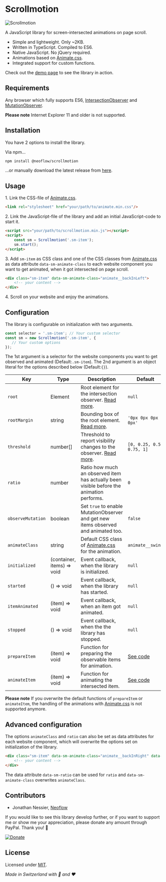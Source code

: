 # Scrollmotion

![Scrollmotion](assets/logo.svg)

A JavaScript library for screen-intersected animations on page scroll.

* Simple and lightweight. Only ~2KB.
* Written in TypeScript. Compiled to ES6.
* Native JavaScript. No jQuery required.
* Animations based on [Animate.css](https://animate.style).
* Integrated support for custom functions.

Check out the [demo page](https://scrollmotion.neoflow.ch/demo.html) to see the library in action.

## Requirements
Any browser which fully supports ES6, [IntersectionObserver](https://caniuse.com/#search=intersectionobserver) and
 [MutationObserver](https://caniuse.com/#feat=mutationobserver).

**Please note** Internet Explorer 11 and older is not supported.

## Installation
You have 2 options to install the library.

Via npm...
```bash
npm install @neoflow/scrollmotion
```
...or manually download the latest release from [here](https://github.com/Neoflow/Scrollmotion/releases/).

## Usage
1\.  Link the CSS-file of [Animate.css](https://animate.style).
```html
<link rel="stylesheet" href="your/path/to/animate.min.css"/>
```

2\. Link the JavaScript-file of the library and add an initial JavaScript-code to start it.
```html
<script src="your/path/to/scrollmotion.min.js"></script>
<script>
    const sm = Scrollmotion('.sm-item');
    sm.start();
</script>
```

3\. Add ```sm-item``` as CSS class and one of the CSS classes from [Animate.css](https://animate.style) as data attribute
```data-sm-animate-class``` to each website component you want to get animated, when it got intersected on page scroll. 
```html
<div class="sm-item" data-sm-animate-class="animate__backInLeft">
    <!-- your content -->
</div>
```

4\. Scroll on your website and enjoy the animations. 

## Configuration
The library is configurable on initialization with two arguments.

```javascript
const selector = '.sm-item'; // Your custom selector
const sm = new Scrollmotion('.sm-item', {
   // Your custom options
});
```
The 1st argument is a selector for the website components you want to get observed and animated (Default:`.sm-item`). 
The 2nd argument is an object literal for the options described below (Default:`{}`).

| Key | Type | Description | Default | 
|---|---|---|---|
| `root` | Element | Root element for the intersection observer. [Read more](https://developer.mozilla.org/en-US/docs/Web/API/IntersectionObserver/root). | `null` |
| `rootMargin` | string | Bounding box of the root element. [Read more](https://developer.mozilla.org/en-US/docs/Web/API/IntersectionObserver/rootMargin). | `'0px 0px 0px 0px'` |
| `threshold` | number[] | Threshold to report visibility changes to the observer. [Read more](https://developer.mozilla.org/en-US/docs/Web/API/IntersectionObserver/thresholds). | `[0, 0.25, 0.5, 0.75, 1]` |
| `ratio` | number | Ratio how much an observed item has actually been visible before the animation performs. | `0` |
| `observeMutation` | boolean | Set `true` to enable MutationObserver and get new items observed and animated too. | `false` |
| `animateClass` | string | Default CSS class of [Animate.css](https://animate.style) for the animation. | `animate__swing` |
| `initialized` | (container, items) => void | Event callback, when the library is initialized. | `null` |
| `started` | () => void | Event callback, when the library has started. | `null` |
| `itemAnimated` | (item) => void | Event callback, when an item got animated. | `null` |
| `stopped` | () => void | Event callback, when the the library has stopped. | `null` |
| `prepareItem` | (item) => void | Function for preparing the observable items for animation. | [See code](https://github.com/Neoflow/Scrollmotion/blob/master/src/defaultConfig.ts#L17) |
| `animateItem` | (item) => void | Function for animating the intersected item. | [See code](https://github.com/Neoflow/Scrollmotion/blob/master/src/defaultConfig.ts#L20) |

**Please note** If you overwrite the default functions of `prepareItem` or `animateItem`, the handling of 
the animations with [Animate.css](https://animate.style) is not supported anymore.

## Advanced configuration
The options `animateClass` and `ratio` can also be set as data attributes for each website component, 
which will overwrite the options set on initialization of the library.

```html
<div class="sm-item" data-sm-animate-class="animate__backInRight" data-sm-ratio="0.5">
    <!-- your content -->
</div>
```

The data attribute `data-sm-ratio` can be used for `ratio` and `data-sm-animate-class` overwrites `animateClass`.

## Contributors
* Jonathan Nessier, [Neoflow](https://www.neoflow.ch)

If you would like to see this library develop further, or if you want to support me or show me your appreciation, please
 donate any amount through PayPal. Thank you! :beers:
 
[![Donate](https://img.shields.io/badge/Donate-paypal-blue)](https://www.paypal.me/JonathanNessier)

## License
Licensed under [MIT](LICENSE). 

*Made in Switzerland with :cheese: and :heart:*